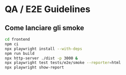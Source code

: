 # QA / E2E Guidelines

## Come lanciare gli smoke
```bash
cd frontend
npm ci
npx playwright install --with-deps
npm run build
npx http-server ./dist -p 3000 &
npx playwright test tests/e2e/smoke --reporter=html
npx playwright show-report

